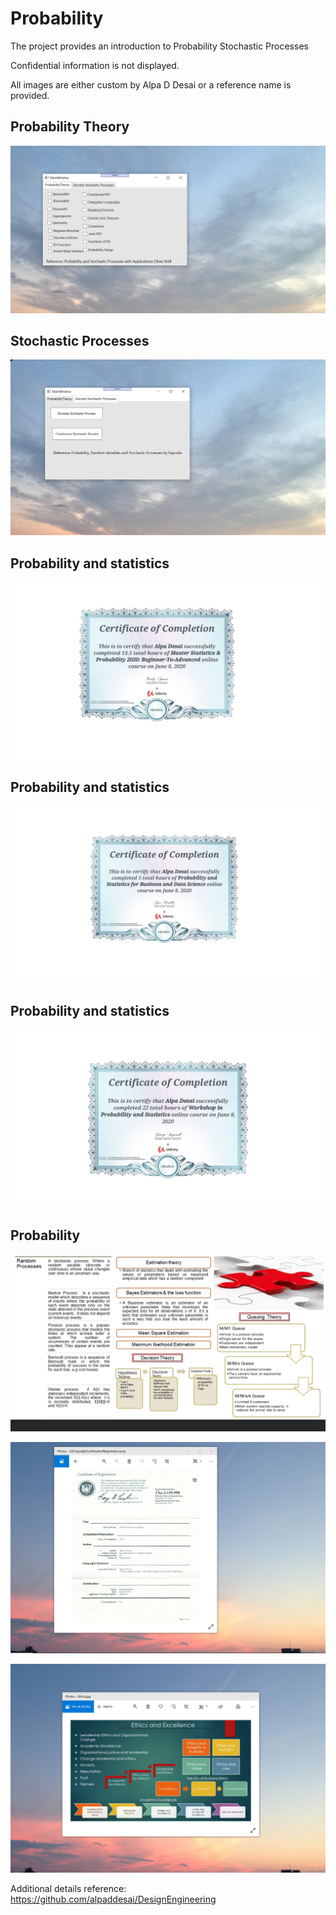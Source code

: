 # Probability 

The project provides an introduction to Probability Stochastic Processes

Confidential information is not displayed.

All images are either custom by Alpa D Desai or a reference name is provided.

## Probability Theory 
![image](ProbabilityTheory.png)

## Stochastic Processes
![image](StochasticProcess.png)

## Probability and statistics
![image](ProbabilityCertificateI.jpg)

## Probability and statistics
![image](ProbabilityCertificateII.jpg)

## Probability and statistics
![image](ProbabilityCertificateIII.jpg)

## Probability
![image](Probability.jpg)

![image](USCopyrightCertificate.png)

![image](EthicsandExcellence.png)

Additional details reference: https://github.com/alpaddesai/DesignEngineering
